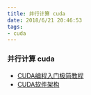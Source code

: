 ```yaml
---
title: 并行计算 cuda
date: 2018/6/21 20:46:53 
tags:
- cuda
---
```


### 并行计算 cuda
*   [CUDA编程入门极简教程](https://zhuanlan.zhihu.com/p/34587739)
*   [CUDA软件架构](https://blog.csdn.net/dcrmg/article/details/54867507)